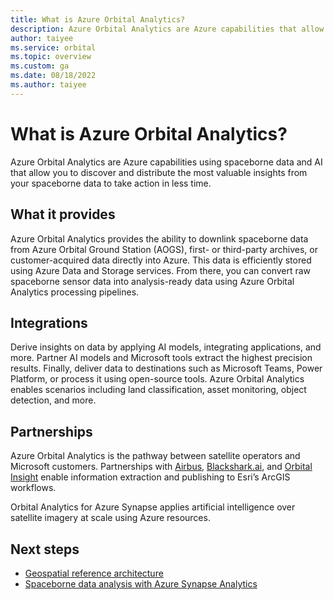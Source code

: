 ```yaml
---
title: What is Azure Orbital Analytics?
description: Azure Orbital Analytics are Azure capabilities that allow you to discover and distribute the most valuable insights from your spaceborne data.
author: taiyee
ms.service: orbital
ms.topic: overview
ms.custom: ga
ms.date: 08/18/2022
ms.author: taiyee
---
```


# What is Azure Orbital Analytics?

Azure Orbital Analytics are Azure capabilities using spaceborne data and AI that allow you to discover and distribute the most valuable insights from your spaceborne data to take action in less time.

## What it provides

Azure Orbital Analytics provides the ability to downlink spaceborne data from Azure Orbital Ground Station (AOGS), first- or third-party archives, or customer-acquired data directly into Azure. This data is efficiently stored using Azure Data and Storage services. From there, you can convert raw spaceborne sensor data into analysis-ready data using Azure Orbital Analytics processing pipelines. 

## Integrations

Derive insights on data by applying AI models, integrating applications, and more. Partner AI models and Microsoft tools extract the highest precision results. Finally, deliver data to destinations such as Microsoft Teams, Power Platform, or process it using open-source tools. Azure Orbital Analytics enables scenarios including land classification, asset monitoring, object detection, and more.

## Partnerships

Azure Orbital Analytics is the pathway between satellite operators and Microsoft customers. Partnerships with [Airbus](https://www.airbus.com/en), [Blackshark.ai](https://blackshark.ai/technology/), and [Orbital Insight](https://orbitalinsight.com/) enable information extraction and publishing to Esri’s ArcGIS workflows. 

Orbital Analytics for Azure Synapse applies artificial intelligence over satellite imagery at scale using Azure resources.

## Next steps

- [Geospatial reference architecture](./geospatial-reference-architecture.md)
- [Spaceborne data analysis with Azure Synapse Analytics](/azure/architecture/industries/aerospace/geospatial-processing-analytics)
